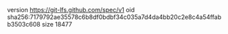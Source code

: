 version https://git-lfs.github.com/spec/v1
oid sha256:7179792ae35578c6b8df0bdbf34c035a7d4da4bb20c2e8c4a54ffabb3503c608
size 18477

